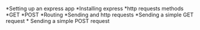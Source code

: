 *Setting up an express app
*Installing express
*http requests methods
*GET
*POST
*Routing
*Sending and http requests
*Sending a simple GET request \* Sending a simple POST request
